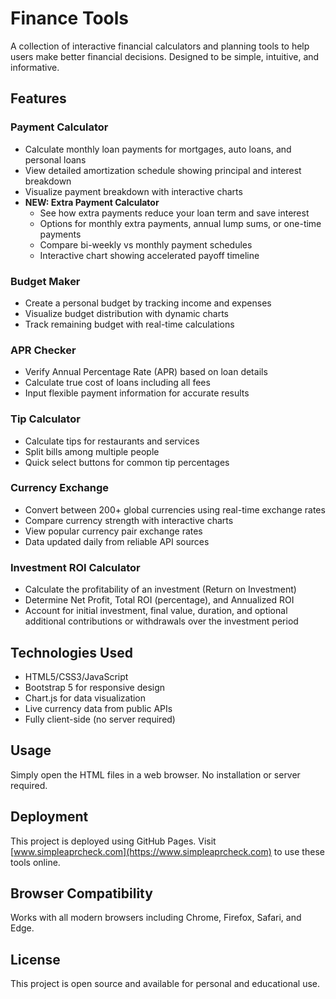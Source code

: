 # Finance Tools

A collection of interactive financial calculators and planning tools to help users make better financial decisions. Designed to be simple, intuitive, and informative.

## Features

### Payment Calculator
- Calculate monthly loan payments for mortgages, auto loans, and personal loans
- View detailed amortization schedule showing principal and interest breakdown
- Visualize payment breakdown with interactive charts
- **NEW: Extra Payment Calculator**
  - See how extra payments reduce your loan term and save interest
  - Options for monthly extra payments, annual lump sums, or one-time payments
  - Compare bi-weekly vs monthly payment schedules
  - Interactive chart showing accelerated payoff timeline

### Budget Maker
- Create a personal budget by tracking income and expenses
- Visualize budget distribution with dynamic charts
- Track remaining budget with real-time calculations

### APR Checker
- Verify Annual Percentage Rate (APR) based on loan details
- Calculate true cost of loans including all fees
- Input flexible payment information for accurate results

### Tip Calculator
- Calculate tips for restaurants and services
- Split bills among multiple people
- Quick select buttons for common tip percentages

### Currency Exchange
- Convert between 200+ global currencies using real-time exchange rates
- Compare currency strength with interactive charts
- View popular currency pair exchange rates
- Data updated daily from reliable API sources

### Investment ROI Calculator
- Calculate the profitability of an investment (Return on Investment)
- Determine Net Profit, Total ROI (percentage), and Annualized ROI
- Account for initial investment, final value, duration, and optional additional contributions or withdrawals over the investment period

## Technologies Used
- HTML5/CSS3/JavaScript
- Bootstrap 5 for responsive design
- Chart.js for data visualization
- Live currency data from public APIs
- Fully client-side (no server required)

## Usage
Simply open the HTML files in a web browser. No installation or server required.

## Deployment
This project is deployed using GitHub Pages. Visit [www.simpleaprcheck.com](https://www.simpleaprcheck.com) to use these tools online.

## Browser Compatibility
Works with all modern browsers including Chrome, Firefox, Safari, and Edge.

## License
This project is open source and available for personal and educational use. 